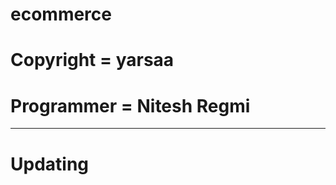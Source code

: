 # ecommerce

# Copyright = yarsaa
# Programmer = Nitesh Regmi
*********************************************

# Updating
